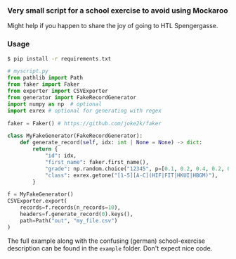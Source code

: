 ### Very small script for a school exercise to avoid using Mockaroo
Might help if you happen to share the joy of going to HTL Spengergasse.

### Usage
```bash
$ pip install -r requirements.txt 
```

```python
# myscript.py
from pathlib import Path
from faker import Faker
from exporter import CSVExporter
from generator import FakeRecordGenerator
import numpy as np  # optional 
import exrex # optional for generating with regex

faker = Faker() # https://github.com/joke2k/faker

class MyFakeGenerator(FakeRecordGenerator):
    def generate_record(self, idx: int | None = None) -> dict:
        return {
            "id": idx,
            "first_name": faker.first_name(),
            "grade": np.random.choice("12345", p=[0.1, 0.2, 0.4, 0.2, 0.1]),
            "class": exrex.getone("[1-5][A-C](HIF|FIT|HKUI|HBGM)"),
        }

f = MyFakeGenerator()
CSVExporter.export(
    records=f.records(n_records=10),
    headers=f.generate_record(0).keys(),
    path=Path("out", "my_file.csv")
)
```

The full example along with the confusing (german) school-exercise description can be found in the `example` folder. Don't expect nice code.